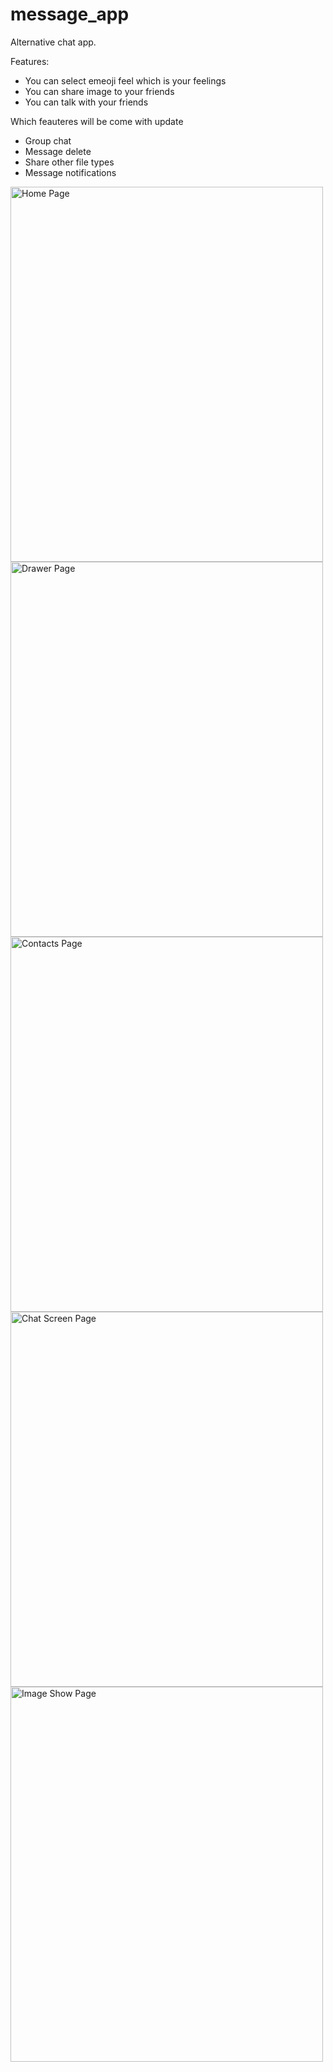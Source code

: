 # message_app

Alternative chat app.

Features:

  - You can select emeoji feel which is your feelings
  - You can share image to your friends
  - You can talk with your friends
  
  Which feauteres will be come with update
  
  - Group chat
  - Message delete
  - Share other file types
  - Message notifications

<img src="https://user-images.githubusercontent.com/59209205/221149161-493b9dcd-f047-4b98-b49b-26c51aba3a45.png" alt="Home Page" width="500" height="600">
<img src="https://user-images.githubusercontent.com/59209205/221149176-f31fad5c-98bb-45b5-93b8-f7cf16c34366.png" alt="Drawer Page" width="500" height="600">
<img src="https://user-images.githubusercontent.com/59209205/221149182-1e33f2b4-531d-42c0-88de-b5b7441d0b15.png" alt="Contacts Page" width="500" height="600">
<img src="https://user-images.githubusercontent.com/59209205/221149188-dfa402e1-229d-43ac-a24b-af419d86104a.png" alt="Chat Screen Page" width="500" height="600">
<img src="https://user-images.githubusercontent.com/59209205/221149627-39e636c5-d7f3-4b3d-845e-576df5e8d3b2.png" alt="Image Show Page" width="500" height="600">


